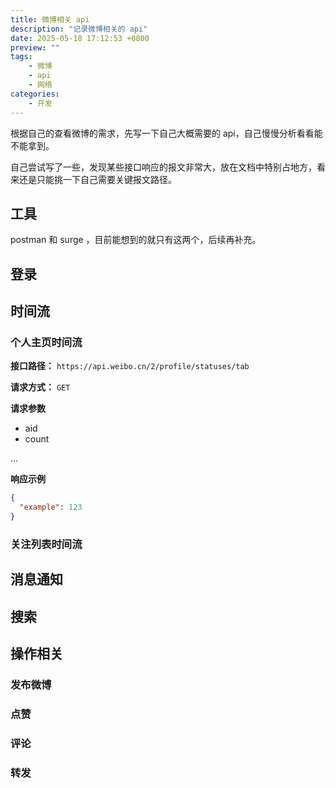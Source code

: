 ```yaml
---
title: 微博相关 api
description: "记录微博相关的 api"
date: 2025-05-18 17:12:53 +0800
preview: ""
tags:
    - 微博
    - api
    - 网络
categories:
    - 开发
---
```

根据自己的查看微博的需求，先写一下自己大概需要的 api，自己慢慢分析看看能不能拿到。

自己尝试写了一些，发现某些接口响应的报文非常大，放在文档中特别占地方，看来还是只能挑一下自己需要关键报文路径。

## 工具

postman 和 surge ，目前能想到的就只有这两个，后续再补充。 

## 登录

## 时间流

### 个人主页时间流

**接口路径：** `https://api.weibo.cn/2/profile/statuses/tab`

**请求方式：** `GET`

**请求参数**
 - aid
 - count

  ...

**响应示例**

```json
{
  "example": 123
}
```
### 关注列表时间流

## 消息通知

## 搜索

## 操作相关

### 发布微博

### 点赞

### 评论

### 转发
